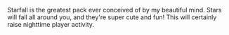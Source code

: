Starfall is the greatest pack ever conceived of by my beautiful mind. Stars will fall all around you, and they're super cute and fun! This will certainly raise nighttime player activity.
